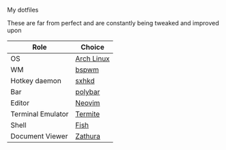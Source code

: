 My dotfiles

These are far from perfect and are constantly being tweaked and improved upon

| Role              | Choice                                           |
| ----------------- | ------------------------------------------------ |
| OS                | [Arch Linux](https://www.archlinux.org/)         |
| WM                | [bspwm](https://github.com/baskerville/bspwm)    |
| Hotkey daemon     | [sxhkd](https://github.com/baskerville/sxhkd)    |
| Bar               | [polybar](https://github.com/jaagr/polybar)      |
| Editor            | [Neovim](https://github.com/neovim/neovim)       |
| Terminal Emulator | [Termite](https://github.com/thestinger/termite) |
| Shell             | [Fish](https://github.com/fish-shell/fish-shell) |
| Document Viewer   | [Zathura](https://github.com/pwmt/zathura)       |
